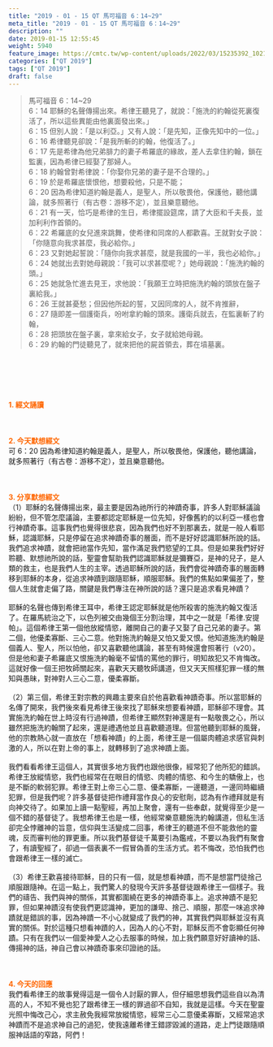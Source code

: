 ```yaml
---
title: "2019 - 01 - 15 QT 馬可福音 6：14~29"
meta_title: "2019 - 01 - 15 QT 馬可福音 6：14~29"
description: ""
date: 2019-01-15 12:55:45
weight: 5940
feature_image: https://cmtc.tw/wp-content/uploads/2022/03/15235392_10211799862337740_180693556567566654_o-1.webp
categories: ["QT 2019"]
tags: ["QT 2019"]
draft: false
---
```


<blockquote>馬可福音 6：14~29<br />
6：14 耶穌的名聲傳揚出來。希律王聽見了，就說：「施洗的約翰從死裏復活了，所以這些異能由他裏面發出來。」<br />
6：15 但別人說：「是以利亞。」又有人說：「是先知，正像先知中的一位。」<br />
6：16 希律聽見卻說：「是我所斬的約翰，他復活了。」<br />
6：17 先是希律為他兄弟腓力的妻子希羅底的緣故，差人去拿住約翰，鎖在監裏，因為希律已經娶了那婦人。<br />
6：18 約翰曾對希律說：「你娶你兄弟的妻子是不合理的。」<br />
6：19 於是希羅底懷恨他，想要殺他，只是不能；<br />
6：20 因為希律知道約翰是義人，是聖人，所以敬畏他，保護他，聽他講論，就多照著行（有古卷：游移不定），並且樂意聽他。<br />
6：21 有一天，恰巧是希律的生日，希律擺設筵席，請了大臣和千夫長，並加利利作首領的。<br />
6：22 希羅底的女兒進來跳舞，使希律和同席的人都歡喜。王就對女子說：「你隨意向我求甚麼，我必給你。」<br />
6：23 又對她起誓說：「隨你向我求甚麼，就是我國的一半，我也必給你。」<br />
6：24 她就出去對她母親說：「我可以求甚麼呢？」她母親說：「施洗約翰的頭。」<br />
6：25 她就急忙進去見王，求他說：「我願王立時把施洗約翰的頭放在盤子裏給我。」<br />
6：26 王就甚憂愁；但因他所起的誓，又因同席的人，就不肯推辭，<br />
6：27 隨即差一個護衛兵，吩咐拿約翰的頭來。護衛兵就去，在監裏斬了約翰，<br />
6：28 把頭放在盤子裏，拿來給女子，女子就給她母親。<br />
6：29 約翰的門徒聽見了，就來把他的屍首領去，葬在墳墓裏。</blockquote><br />
&nbsp;<br />
<br />
&nbsp;<br />
<br />
<span style="color: #ff6600;"><strong>1. </strong><strong>經文誦讀</strong></span><br />
<br />
<span style="color: #ff6600;"><strong> </strong></span><br />
<br />
<span style="color: #ff6600;"><strong>2. 今天默想</strong><strong>經文<br />
</strong></span>可 6：20 因為希律知道約翰是義人，是聖人，所以敬畏他，保護他，聽他講論，就多照著行（有古卷：游移不定），並且樂意聽他。<br />
<br />
&nbsp;<br />
<br />
<span style="color: #ff6600;"><strong>3. 分享默想經文<br />
</strong></span>（1）耶穌的名聲傳揚出來，最主要是因為祂所行的神蹟奇事，許多人對耶穌議論紛紛，但不管怎麼議論，主要都認定耶穌是一位先知，好像舊約的以利亞一樣也會行神蹟奇事。這事我們也覺得很悲哀，因為我們也好不到那裏去，就是一般人看耶穌，認識耶穌，只是停留在追求神蹟奇事的層面，而不是好好認識耶穌所說的話。我們追求神蹟，就會把祂當作先知，當作滿足我們慾望的工具。但是如果我們好好聆聽、默想祂所說的話，聖靈會幫助我們認識耶穌就是彌賽亞，是神的兒子，是人類的救主，也是我們人生的主宰。透過耶穌所說的話，我們會從神蹟奇事的層面轉移到耶穌的本身，從追求神蹟到跟隨耶穌，順服耶穌。我們的焦點如果偏差了，整個人生就會走偏了路，關鍵是我們專注在神所說的話？還只是追求看見神蹟？<br />
<br />
耶穌的名聲也傳到希律王耳中，希律王認定耶穌就是他所殺害的施洗約翰又復活了。在羅馬統治之下，以色列被交由幾個王分割治理，其中之一就是「希律.安提帕」。這個希律王第一個他放縱情慾，離開自己的妻子又娶了自己兄弟的妻子。第二個，他優柔寡斷、三心二意。他對施洗約翰是又怕又愛又恨。他知道施洗約翰是個義人、聖人，所以怕他，卻又喜歡聽他講論，甚至有時候還會照著行（v20）。但是他和妻子希羅底又恨施洗約翰毫不留情的罵他的罪行，明知故犯又不肯悔改。這就好像一個王把牧師關起來，喜歡天天聽牧師講道，但又天天照樣犯罪一樣的無知與愚昧，對神對人三心二意，優柔寡斷。<br />
<br />
（2）第三個，希律王對宗教的興趣主要來自於他喜歡看神蹟奇事。所以當耶穌的名傳了開來，我們後來看見希律王後來找了耶穌來想要看神蹟，耶穌卻不理會。其實施洗約翰在世上時沒有行過神蹟，但希律王顯然對神還是有一點敬畏之心，所以雖然把施洗約翰關了起來，還是禮遇他並且喜歡聽道理。但當他聽到耶穌的風聲，他的宗教熱心就一直放在「想看神蹟」的上面，希律王是一個屬肉體追求感官與刺激的人，所以在對上帝的事上，就轉移到了追求神蹟上面。<br />
<br />
我們看看希律王這個人，其實很多地方我們也跟他很像，經常犯了他所犯的錯誤。希律王放縱情慾，我們也經常在在眼目的情慾、肉體的情慾、和今生的驕傲上，也是不斷的軟弱犯罪。希律王對上帝三心二意、優柔寡斷，一邊聽道，一邊同時繼續犯罪，但是我們呢？許多基督徒把作禮拜當作良心的安慰劑，認為有作禮拜就是有向神交待了。如果加上讀一點聖經，再加上聚會，還有一些奉獻，就覺得至少是一個不錯的基督徒了。我想希律王也是一樣，他經常樂意聽施洗約翰講道，但私生活卻完全悖離神的旨意，信仰與生活變成二回事，希律王的聽道不但不能救他的靈魂，反而審判他的罪更重。所以我們基督徒千萬要引為鑑戒，不要以為我們有聚會了，有讀聖經了，卻過一個表裏不一假冒偽善的生活方式。若不悔改，恐怕我們也會跟希律王一樣的滅亡。<br />
<br />
（3）希律王歡喜接待耶穌，目的只有一個，就是想看神蹟，而不是想當門徒捨己順服跟隨神。在這一點上，我們驚人的發現今天許多基督徒跟希律王一個樣子。我們的禱告、我們與神的關係，其實都圍繞在更多的神蹟奇事上。追求神蹟不是犯罪，但如果神蹟沒有使我們更認識神，更加的謙卑、捨己、順服，那麼一味追求神蹟就是錯誤的事，因為神蹟一不小心就變成了我們的神，其實我們與耶穌並沒有真實的關係。對於這種只想看神蹟的人，因為人的心不對，耶穌反而不會彰顯任何神蹟。只有在我們以一個愛神愛人之心去服事的時候，加上我們願意好好讀神的話、傳揚神的話，神自己會以神蹟奇事來印證祂的話。<br />
<br />
&nbsp;<br />
<br />
<span style="color: #ff6600;"><strong>4. 今天的回應<br />
</strong></span>我們看希律王的故事覺得這是一個令人討厭的罪人，但仔細思想我們這些自以為清高的人，不知不覺也犯了跟希律王一樣的罪過卻不自知，我就是這樣。今天在聖靈光照中悔改己心，求主赦免我經常放縱情慾，經常三心二意優柔寡斷，又經常追求神蹟而不是追求神自己的過犯，使我遠離希律王錯謬毀滅的道路，走上門徒跟隨順服神話語的窄路，阿們！<br />
<br />
&nbsp;
        